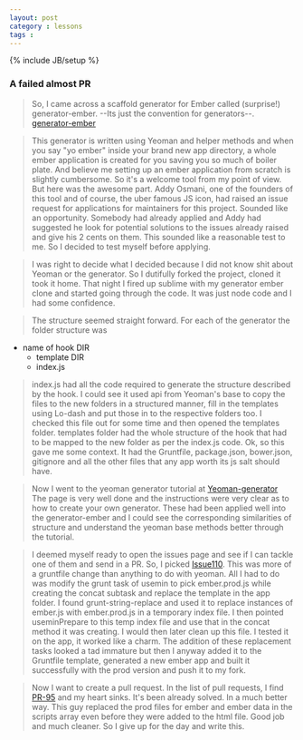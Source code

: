 ```yaml
---
layout: post
category : lessons
tags : 
---
```

{% include JB/setup %}

### A failed almost PR

>So, I came across a scaffold generator for Ember called \(surprise!\) generator-ember. --Its just the convention for generators--. [generator-ember](https://github.com/yeoman/generator-ember)

>This generator is written using Yeoman and helper methods and when you say "yo ember" inside your brand new app directory, a whole ember application is created for you saving you so much of boiler plate. And believe me setting up an ember application from scratch is slightly cumbersome. So it's a welcome tool from my point of view.
>But here was the awesome part. Addy Osmani, one of the founders of this tool and of course, the uber famous JS icon, had raised an issue request for applications for maintainers for this project. Sounded like an opportunity. Somebody had already applied and Addy had suggested he look for potential solutions to the issues already raised and give his 2 cents on them. This sounded like a reasonable test to me. So I decided to test myself before applying.

>I was right to decide what I decided because I did not know shit about Yeoman or the generator. So I dutifully forked the project, cloned it took it home. That night I fired up sublime with my generator ember clone and started going through the code. It was just node code and I had some confidence.

>The structure seemed straight forward. For each of the generator the folder structure was 
* name of hook DIR  
	* template DIR
	* index.js

>index.js had all the code required to generate the structure described by the hook. I could see it used api from Yeoman's base to copy the files to the new folders in a structured manner, fill in the templates using Lo-dash and put those in to the respective folders too. I checked this file out for some time and then opened the templates folder.
templates folder had the whole structure of the hook that had to be mapped to the new folder as per the index.js code. Ok, so this gave me some context. It had the Gruntfile, package.json, bower.json, gitignore and all the other files that any app worth its js salt should have.

>Now I went to the yeoman generator tutorial at [Yeoman-generator](http://yeoman.io/generators.html)
>The page is very well done and the instructions were very clear as to how to create your own generator. These had been applied well into the generator-ember and I could see the corresponding similarities of structure and understand the yeoman base methods better through the tutorial. 

>I deemed myself ready to open the issues page and see if I can tackle one of them and send in a PR.
>So, I picked [Issue110](https://github.com/yeoman/generator-ember/issues/110). This was more of a gruntfile change than anything to do with yeoman. All I had to do was modify the grunt task of usemin to pick ember.prod.js while creating the concat subtask and replace the template in the app folder.
>I found grunt-string-replace and used it to replace instances of ember.js with ember.prod.js in a temporary index file. I then pointed useminPrepare to this temp index file and use that in the concat method it was creating. I would then later clean up this file. I tested it on the app, it worked like a charm. The addition of these replacement tasks looked a tad immature but then I anyway added it to the Gruntfile template, generated a new ember app and built it successfully with the prod version and push it to my fork.

>Now I want to create a pull request. In the list of pull requests, I find [PR-95](https://github.com/yeoman/generator-ember/pull/95) and my heart sinks. It's been already solved. In a much better way. This guy replaced the prod files for ember and ember data in the scripts array even before they were added to the html file. Good job and much cleaner. So I give up for the day and write this.